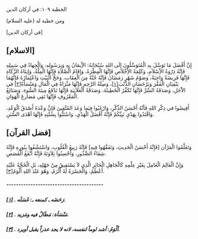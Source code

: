   الخطبة  ١٠٩: في أركان الدين	

ومن خطبة له (عليه السلام)

[في أركان الدين]

## [الاسلام]

إِنَّ أَفْضَلَ مَا تَوَسَّلَ بِهِ الْمُتَوَسِّلُونَ إِلَى  اللهِ سُبْحَانَهُ: الاِْيمَانُ بِهِ وَبِرَسُولِهِ، وَالْجِهادُ فِي  سَبِيلِهِ فَإِنَّهُ ذِرْوَةُ الاِْسْلاَمِ، وَكَلِمَةُ الاِْخْلاَصِ  فَإِنَّهَا الْفِطْرَةُ، وَإِقَامُ الْصَّلاَةِ فَإِنَّهَا الْمِلَّةُ،  وَإِيتَاهُ الزَّكَاةِ فَإِنَّهَا فَرِيضَةٌ وَاجِبَةٌ، وَصَوْمُ شَهْرِ  رَمَضَانَ فَإِنَّهُ جُنَّةٌ مِنَ الْعِقَاب، وَحَجُّ الْبَيْتِ  وَاعْتَِمارُهُ فَإِنَّهُمَا يَنْفِيَانِ الْفَقْرَ وَيَرْحَضَانِ  الذَّنْبَ[[١\]](https://arabic.balaghah.net/node/560#_ftn1)، وَصِلَةُ الرَّحِمِ فَإِنَّهَا مَثْرَاةٌ فِي الْمَالِ وَمَنْسَأَةٌ[[٢\]](https://arabic.balaghah.net/node/560#_ftn2) في الاَْجَلِ، وَصَدَقَةُ السِّرِّ فَإِنَّهَا تُكَفِّرُ الْخَطِيئَةَ،  وَصَدَقَةُ الْعَلاَنِيَةِ فَإِنَّهَا تَدْفَعُ مِيتَةَ السُّوءِ،  وَصَنَائِعُ الْمَعْرُوفِ فَإِنَّهَا تَقِي مَصَارعَ الْهَوَانِ.

أَفِيضُوا في ذِكْرِ اللهِ فَأنَّهُ أَحْسَنُ الذِّكْرِ،  وَارْغَبُوا فِيَما وَعَدَ المُتَّقِينَ فَإِنَّ وَعْدَهُ أَصْدَقُ  الْوَعْدِ، وَاقْتَدُوا بِهَدْيِ نَبِيِّكُمْ فَإِنَّهُ أَفْضَلُ  الْهَدْيِ، وَاسْتَنُّوا بِسُنَّتِهِ فَإِنَّهَا أهْدَى السُّنَنِ.

## [فضل القرآن]

وَتَعَلَّمُوا الْقرْآن [فَإِنَّهُ أَحْسَنُ الْحَدِيثِ،  وَتَفَقَّهُوا فِيهِ] فَإِنَّهُ رَبِيعُ الْقُلُوبِ، وَاسْتَشْفُوا  بِنُورِهِ فَإِنَّهُ شِفَاءُ الصُّدُورِ، وَأَحْسِنُوا تِلاَوَتَهُ  فَإِنَّهُ أَنْفَعُ الْقَصَصِ.

وَإِنَّ الْعَالِمَ الْعَامِلَ بِغَيْرِ عِلْمِهِ  كَالْجَاهِلِ الْحَائِرِ الَّذِي لاَ يَسْتَفِيقُ مِنْ جَهْلِهِ، بَلِ  الْحُجَّةُ عَلَيْهِ أَعْظَمُ، وَالْحَسْرَةُ لَهُ أَلْزَمُ، وَهُوَ عَنْدَ اللهِ أَلْوَمُ[[٣\]](https://arabic.balaghah.net/node/560#_ftn3).

##### ----------------------------------------

##### [[١\]](https://arabic.balaghah.net/node/560#_ftnref1) . رَحَضَه ـ كمنعه ـ: غَسَلَه.

##### [[٢\]](https://arabic.balaghah.net/node/560#_ftnref2) . مَنْسَأة: مَطَالٌ فيه ومَزيد.

##### [[٣\]](https://arabic.balaghah.net/node/560#_ftnref3) . ألْوَمُ: أشد لوماً لنفسه، لانه لا يجد عذراً يقبل أويرد. 

